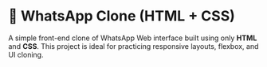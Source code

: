# 💬 WhatsApp Clone (HTML + CSS)

A simple front-end clone of WhatsApp Web interface built using only **HTML** and **CSS**. This project is ideal for practicing responsive layouts, flexbox, and UI cloning.
